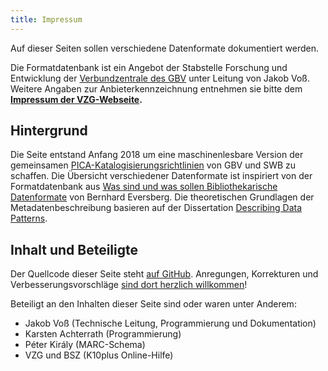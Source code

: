 ```yaml
---
title: Impressum
---
```


Auf dieser Seiten sollen verschiedene Datenformate dokumentiert werden.

Die Formatdatenbank ist ein Angebot der Stabstelle Forschung und Entwicklung
der [Verbundzentrale des GBV](//www.gbv.de) unter Leitung von Jakob Voß.
Weitere Angaben zur Anbieterkennzeichnung entnehmen sie bitte dem **[Impressum
der VZG-Webseite](//www.gbv.de/impressum).**

## Hintergrund

Die Seite entstand Anfang 2018 um eine maschinenlesbare Version der gemeinsamen
[PICA-Katalogisierungsrichtlinien](pica) von GBV und SWB zu schaffen. Die
Übersicht verschiedener Datenformate ist inspiriert von der Formatdatenbank aus
[Was sind und was sollen Bibliothekarische
Datenformate](http://www.allegro-c.de/formate/formate.htm) von Bernhard
Eversberg. Die theoretischen Grundlagen der Metadatenbeschreibung basieren auf
der Dissertation [Describing Data Patterns](http://aboutdata.org/).

## Inhalt und Beteiligte

Der Quellcode dieser Seite steht [auf GitHub](https://github.com/gbv/format.gbv.de). 
Anregungen, Korrekturen und Verbesserungsvorschläge [sind dort herzlich willkommen](https://github.com/gbv/format.gbv.de/issues)!

Beteiligt an den Inhalten dieser Seite sind oder waren unter Anderem:

* Jakob Voß (Technische Leitung, Programmierung und Dokumentation)
* Karsten Achterrath (Programmierung)
* Péter Király (MARC-Schema)
* VZG und BSZ (K10plus Online-Hilfe)
